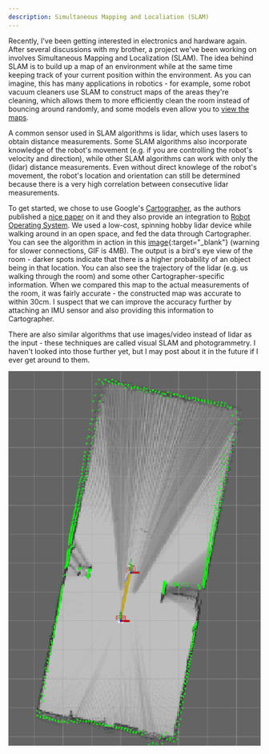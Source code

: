 ```yaml
---
description: Simultaneous Mapping and Localiation (SLAM)
---
```


Recently, I've been getting interested in electronics and hardware again.  After
several discussions with my brother, a project we've been working on involves
Simultaneous Mapping and Localization (SLAM).  The idea behind SLAM is to
build up a map of an environment while at the same time keeping track of your
current position within the environment.  As you can imagine, this has many
applications in robotics - for example, some robot vacuum cleaners use SLAM to
construct maps of the areas they're cleaning, which allows them to more
efficiently clean the room instead of bouncing around randomly, and some models
even allow you to [view the maps](https://www.youtube.com/watch?v=mxnwskab5NY).

A common sensor used in SLAM algorithms is lidar, which uses lasers to obtain
distance measurements.  Some SLAM algorithms also incorporate knowledge of the
robot's movement (e.g. if you are controlling the robot's velocity and
direction), while other SLAM algorithms can work with only the (lidar) distance
measurements.  Even without direct knowlege of the robot's movement, the robot's
location and orientation can still be determined because there is a very high
correlation between consecutive lidar measurements.

To get started, we chose to use Google's
[Cartographer](https://github.com/googlecartographer/cartographer), as the
authors published a [nice
paper](https://static.googleusercontent.com/media/research.google.com/en//pubs/archive/45466.pdf)
on it and they also provide an integration to [Robot Operating
System](https://www.ros.org/).  We used a low-cost, spinning hobby lidar device
while walking around in an open space, and fed the data through Cartographer.
You can see the algorithm in action in this
[image](/assets/images/SLAM.gif){:target="_blank"} (warning for slower
connections, GIF is 4MB).  The output is a bird's eye view of the room - darker
spots indicate that there is a higher probability of an object being in that
location.  You can also see the trajectory of the lidar (e.g. us walking through
the room) and some other Cartographer-specific information.  When we compared
this map to the actual measurements of the room, it was fairly accurate -
the constructed map was accurate to within 30cm.  I suspect that we can improve
the accuracy further by attaching an IMU sensor and also providing this
information to Cartographer.

There are also similar algorithms that use images/video instead of lidar as the
input - these techniques are called visual SLAM and photogrammetry.  I haven't
looked into those further yet, but I may post about it in the future if I ever
get around to them.

![SLAM-constructed map](/assets/images/SLAM-screenshot.png)
